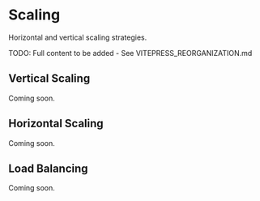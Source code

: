 # Scaling

Horizontal and vertical scaling strategies.

TODO: Full content to be added - See VITEPRESS_REORGANIZATION.md

## Vertical Scaling

Coming soon.

## Horizontal Scaling

Coming soon.

## Load Balancing

Coming soon.
